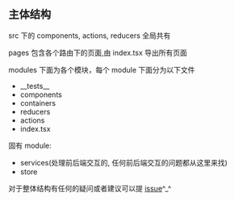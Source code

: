## 主体结构

src 下的 components, actions, reducers 全局共有

pages 包含各个路由下的页面,由 index.tsx 导出所有页面

modules 下面为各个模块，每个 module 下面分为以下文件

* \_\_tests\_\_
* components
* containers
* reducers
* actions
* index.tsx

固有 module:

* services(处理前后端交互的, 任何前后端交互的问题都从这里来找)
* store

对于整体结构有任何的疑问或者建议可以提 [issue](https://github.com/UniqueStudio/UniqueHackDayDashboard/issues)^\_^
